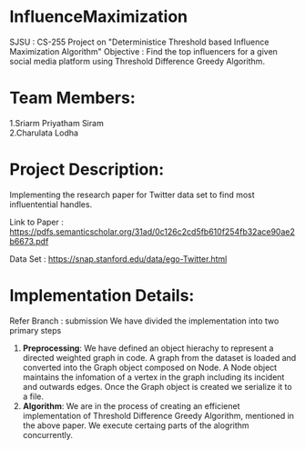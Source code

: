 # InfluenceMaximization
 SJSU : CS-255 Project on "Deterministice Threshold based Influence Maximization Algorithm"
 Objective : Find the top influencers for a given social media platform using Threshold Difference Greedy Algorithm.
 
 # Team Members:
   1.Sriarm Priyatham Siram <br />
   2.Charulata Lodha

 # Project Description:
 Implementing the research paper for Twitter data set to find most influentential handles.
 
 Link to Paper : https://pdfs.semanticscholar.org/31ad/0c126c2cd5fb610f254fb32ace90ae2b6673.pdf
 
 Data Set : https://snap.stanford.edu/data/ego-Twitter.html
 
 # Implementation Details:
 Refer Branch : submission
   We have divided the implementation into two primary steps
   1. **Preprocessing**: We have defined an object hierachy to represent a directed weighted graph in code. A graph from the dataset is loaded and converted into the Graph object composed on Node. A Node object maintains the infomation of a vertex in the graph including its incident and outwards edges. Once the Graph object is created we serialize it to a file.
   2. **Algorithm**: We are in the process of creating an efficienet implementation of Threshold Difference Greedy Algorithm, mentioned in the above paper. We execute certaing parts of the alogrithm concurrently. 
